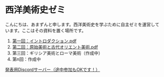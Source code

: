 # 西洋美術史ゼミ

こんにちは、あまずんと申します。西洋美術史を学ぶために自主ゼミを運営しています。ここはその資料を置く場所です。<br>

1. [第一回：イントロダクション.pdf](https://github.com/amazuun/Art_of_Europe/files/7860018/default.pdf)
2. [第二回：原始美術と古代オリエント美術.pdf](https://github.com/amazuun/Art_of_Europe/files/7939540/default.pdf)
3. 第三回：ギリシア美術とローマ美術（作成中）
4. 第n回：作成中

[発表用Discordサーバー（途中参加もOKです！）](https://discord.gg/YtEBb8YUps)
